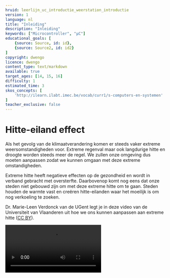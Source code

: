 ```yaml
---
hruid: leerlijn_uc_introductie_weerstation_introductie
version: 1
language: nl
title: "Inleiding"
description: "Inleiding"
keywords: ["Microcontroller", "µC"]
educational_goals: [
    {source: Source, id: id}, 
    {source: Source2, id: id2}
]
copyright: dwengo
licence: dwengo
content_type: text/markdown
available: true
target_ages: [14, 15, 16]
difficulty: 1
estimated_time: 3
skos_concepts: [
    'http://ilearn.ilabt.imec.be/vocab/curr1/s-computers-en-systemen'
]
teacher_exclusive: false
---
```


# Hitte-eiland effect

Als het gevolg van de klimaatverandering komen er steeds vaker extreme weersomstandigheden voor. Extreme regenval maar ook langdurige hitte en droogte worden steeds meer de regel. We zullen onze omgeving dus moeten aanpassen zodat we kunnen omgaan met deze extreme omstandigheden.

Extreme hitte heeft negatieve effecten op de gezondheid en wordt in verband gebracht met oversterfte. Daarbovenop komt nog eens dat onze steden niet gebouwd zijn om met deze extreme hitte om te gaan. Steden houden de warmte vast en creëren hitte-eilanden waar het moeilijk is om nog verkoeling te zoeken.

Dr. Marie-Leen Verdonck van de UGent legt je in deze video van de Universiteit van Vlaanderen uit hoe we ons kunnen aanpassen aan extreme hitte ([CC BY](https://creativecommons.org/licenses/by/3.0/legalcode)).

![Universiteit van Vlaanderen: Hoe voorkomen we snikhede nachten?](images/hoe_voorkomen_we_snikhete_nachten_s.mp4)